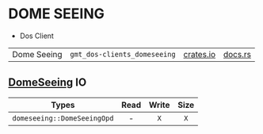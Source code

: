 # DOME SEEING

 * Dos Client

|||||
|-|-|-|-|
| Dome Seeing |`gmt_dos-clients_domeseeing`| [crates.io](https://crates.io/crates/gmt_dos-clients_domeseeing) | [docs.rs](https://docs.rs/gmt_dos-clients_domeseeing) | [github](https://github.com/rconan/dos-actors/tree/main/clients/domeseeing) |

## [DomeSeeing](https://docs.rs/gmt_dos-clients_domeseeing/latest/gmt_dos_clients_domeseeing/struct.DomeSeeing.html) IO 

| Types | Read | Write | Size |
| ----- |:----:|:-----:|:----:|
| `domeseeing::DomeSeeingOpd` | - | `X` | `X` |